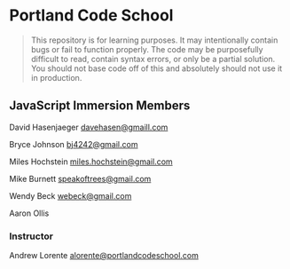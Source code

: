 # Portland Code School

> This repository is for learning purposes. It may intentionally contain bugs or
fail to function properly. The code may be purposefully difficult to read,
contain syntax errors, or only be a partial solution. You should not base code
off of this and absolutely should not use it in production.

## JavaScript Immersion Members

David Hasenjaeger
davehasen@gmaill.com

Bryce Johnson
bj4242@gmail.com  

Miles Hochstein
miles.hochstein@gmail.com

Mike Burnett
speakoftrees@gmail.com

Wendy Beck
webeck@gmail.com

Aaron Ollis

### Instructor

Andrew Lorente
alorente@portlandcodeschool.com
